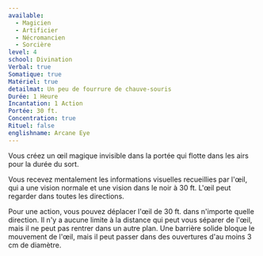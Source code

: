 ```yaml
---
available:
  - Magicien
  - Artificier
  - Nécromancien
  - Sorcière
level: 4
school: Divination
Verbal: true
Somatique: true
Matériel: true
detailmat: Un peu de fourrure de chauve-souris
Durée: 1 Heure
Incantation: 1 Action
Portée: 30 ft.
Concentration: true
Rituel: false
englishname: Arcane Eye
---
```

Vous créez un œil magique invisible dans la portée qui flotte dans les airs pour la durée du sort.

Vous recevez mentalement les informations visuelles recueillies par l'œil, qui a une vision normale et une vision dans le noir à 30 ft. L'œil peut regarder dans toutes les directions.

Pour une action, vous pouvez déplacer l'œil de 30 ft. dans n'importe quelle direction. Il n'y a aucune limite à la distance qui peut vous séparer de l'œil, mais il ne peut pas rentrer dans un autre plan. Une barrière solide bloque le mouvement de l'œil, mais il peut passer dans des ouvertures d'au moins 3 cm de diamètre.